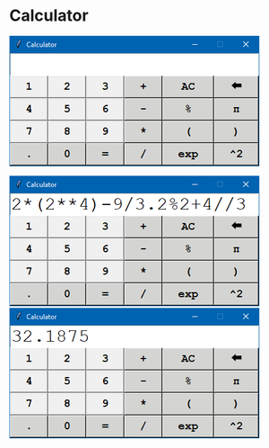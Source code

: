 # Calculator

![Screenshot_1](images/Screenshot_1.png)

![Screenshot_2](images/Screenshot_2.png)
![Screenshot_3](images/Screenshot_3.png)
